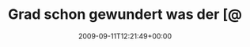 ---
retweeted: false
source: <a href="http://twitter.com" rel="nofollow">Twitter Web Client</a>
entities:
  hashtags: []
  symbols: []
  user_mentions:
  - name: "."
    screen_name: Wondergirl
    indices:
    - '60'
    - '71'
    id_str: '6060352'
    id: '6060352'
  urls: []
display_text_range:
- '0'
- '120'
favorite_count: '0'
id_str: '3909894973'
truncated: false
retweet_count: '0'
id: '3909894973'
created_at: Fri Sep 11 12:21:49 +0000 2009
favorited: false
full_text: Grad schon gewundert was der [@Vergraemer](https://twitter.com/Vergraemer)
  in der Wohnung von [@Wondergirl](https://twitter.com/Wondergirl) wollte. Der fährt
  jetzt wohl auch Pakete aus...!
lang: de
tags:
- pesos:twitter
date: '2009-09-11T12:21:49+00:00'
src: https://twitter.com/bascht/status/3909894973
original_url: https://twitter.com/bascht/status/3909894973
type: twitter_tweet
text: Grad schon gewundert was der [@Vergraemer](https://twitter.com/Vergraemer) in
  der Wohnung von [@Wondergirl](https://twitter.com/Wondergirl) wollte. Der fährt
  jetzt wohl auch Pakete aus...!
title: Grad schon gewundert was der [@

---